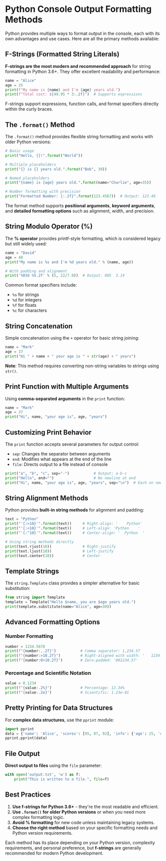 # Python Console Output Formatting Methods

Python provides multiple ways to format output in the console, each with its own advantages and use cases. Here are all the primary methods available:

## F-Strings (Formatted String Literals)

**F-strings are the most modern and recommended approach** for string formatting in Python $3.6+$. They offer excellent readability and performance:

```python
name = "Alice"
age = 25
print(f"My name is {name} and I'm {age} years old.")
print(f"Total cost: ${49.95 * 3:.2f}")  # Supports expressions
```

F-strings support expressions, function calls, and format specifiers directly within the curly braces.

## The `.format()` Method

The `.format()` method provides flexible string formatting and works with older Python versions:

```python
# Basic usage
print("Hello, {}!".format("World"))

# Multiple placeholders
print("{} is {} years old.".format("Bob", 30))

# Named placeholders
print("{name} is {age} years old.".format(name="Charlie", age=35))

# Number formatting with precision
print("Formatted Number: {:.2f}".format(123.4567))  # Output: 123.46
```

The format method supports **positional arguments**, **keyword arguments**, and **detailed formatting options** such as alignment, width, and precision.

## String Modulo Operator (%)

The **% operator** provides printf-style formatting, which is considered legacy but still widely used:

```python
name = "David"
age = 40
print("My name is %s and I'm %d years old." % (name, age))

# With padding and alignment
print('%03d %5.2f' % (5, 22/7.0))  # Output: 005  3.14
```

Common format specifiers include:
- `%s` for strings
- `%d` for integers
- `%f` for floats
- `%c` for characters

## String Concatenation

Simple concatenation using the `+` operator for basic string joining:

```python
name = "Mark"
age = 37
print("Hi " + name + " your age is " + str(age) + " years")
```

**Note**: This method requires converting non-string variables to strings using `str()`.

## Print Function with Multiple Arguments

Using **comma-separated arguments** in the `print` function:

```python
name = "Mark"
age = 37
print("Hi", name, "your age is", age, "years")
```

## Customizing Print Behavior

The `print` function accepts several parameters for output control:

- `sep`: Changes the separator between arguments
- `end`: Modifies what appears at the end of the line
- `file`: Directs output to a file instead of console

```python
print("a", "b", "c", sep="-")           # Output: a-b-c
print("Hello", end="")                  # No newline at end
print("Hi", name, "your age is", age, "years", sep="\n")  # Each on new line
```

## String Alignment Methods

Python provides **built-in string methods** for alignment and padding:

```python
text = "Python"
print("'{:>10}'".format(text))     # Right-align: '    Python'
print("'{:<10}'".format(text))     # Left-align: 'Python    '
print("'{:^10}'".format(text))     # Center-align: '  Python  '

# Using string methods directly
print(text.rjust(10))              # Right-justify
print(text.ljust(10))              # Left-justify
print(text.center(10))             # Center
```

## Template Strings

The `string.Template` class provides a simpler alternative for basic substitution:

```python
from string import Template
template = Template("Hello $name, you are $age years old.")
print(template.substitute(name="Alice", age=30))
```

## Advanced Formatting Options

### Number Formatting

```python
number = 1234.5678
print(f"{number:,.2f}")           # Comma separator: 1,234.57
print(f"{number:>10.2f}")         # Right-aligned with width: '   1234.57'
print(f"{number:0>10.2f}")        # Zero-padded: '001234.57'
```

### Percentage and Scientific Notation

```python
value = 0.1234
print(f"{value:.2%}")             # Percentage: 12.34%
print(f"{value:.2e}")             # Scientific: 1.23e-01
```

## Pretty Printing for Data Structures

For **complex data structures**, use the `pprint` module:

```python
import pprint
data = {'name': 'Alice', 'scores': [95, 87, 92], 'info': {'age': 25, 'city': 'NYC'}}
pprint.pprint(data)
```

## File Output

**Direct output to files** using the `file` parameter:

```python
with open('output.txt', 'w') as f:
    print("This is written to a file.", file=f)
```

## Best Practices

1.  **Use f-strings for Python $3.6+$** - they're the most readable and efficient.
2.  **Use `.format()` for older Python versions** or when you need more complex formatting logic.
3.  **Avoid % formatting** for new code unless maintaining legacy systems.
4.  **Choose the right method** based on your specific formatting needs and Python version requirements.

Each method has its place depending on your Python version, complexity requirements, and personal preference, but **f-strings** are generally recommended for modern Python development.
